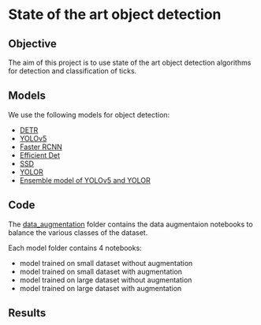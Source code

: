 # State of the art object detection

## Objective 
The aim of this project is to use state of the art object detection algorithms for detection and classification of ticks.

## Models
We use the following models for object detection:
- [DETR](/detr/)
- [YOLOv5](/yolov5/)
- [Faster RCNN](/faster_rcnn/)
- [Efficient Det](/efficient_det/)
- [SSD](/ssd/)
- [YOLOR](/yolor/)
- [Ensemble model of YOLOv5 and YOLOR](/ensemble_yolo5_yolor/)

## Code
The [data_augmentation](/data_augmentation/data_aug/) folder contains the data augmentaion notebooks to balance the various classes of the dataset.

Each model folder contains 4 notebooks:
- model trained on small dataset without augmentation
- model trained on small dataset with augmentation
- model trained on large dataset without augmentation
- model trained on large dataset with augmentation

## Results

